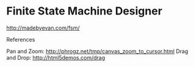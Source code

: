 # Finite State Machine Designer

http://madebyevan.com/fsm/


References

Pan and Zoom: http://phrogz.net/tmp/canvas_zoom_to_cursor.html
Drag and Drop: http://html5demos.com/drag